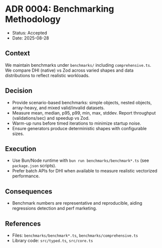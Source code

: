 # ADR 0004: Benchmarking Methodology

- Status: Accepted
- Date: 2025-08-28

## Context
We maintain benchmarks under `benchmarks/` including `comprehensive.ts`. We compare DHI (native) vs Zod across varied shapes and data distributions to reflect realistic workloads.

## Decision
- Provide scenario-based benchmarks: simple objects, nested objects, array-heavy, and mixed valid/invalid datasets.
- Measure mean, median, p95, p99, min, max, stddev. Report throughput (validations/sec) and speedup vs Zod.
- Warm-up runs before timed iterations to minimize startup noise.
- Ensure generators produce deterministic shapes with configurable sizes.

## Execution
- Use Bun/Node runtime with `bun run benchmarks/benchmark*.ts` (see `package.json` scripts).
- Prefer batch APIs for DHI when available to measure realistic vectorized performance.

## Consequences
- Benchmark numbers are representative and reproducible, aiding regressions detection and perf marketing.

## References
- Files: `benchmarks/benchmark*.ts`, `benchmarks/comprehensive.ts`
- Library code: `src/typed.ts`, `src/core.ts`
